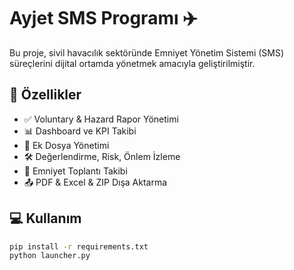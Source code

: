 # Ayjet SMS Programı ✈️

Bu proje, sivil havacılık sektöründe Emniyet Yönetim Sistemi (SMS) süreçlerini dijital ortamda yönetmek amacıyla geliştirilmiştir.

## 🚀 Özellikler

- ✅ Voluntary & Hazard Rapor Yönetimi
- 📊 Dashboard ve KPI Takibi
- 📎 Ek Dosya Yönetimi
- 🛠️ Değerlendirme, Risk, Önlem İzleme
- 📅 Emniyet Toplantı Takibi
- 📤 PDF & Excel & ZIP Dışa Aktarma

## 💻 Kullanım

```bash
pip install -r requirements.txt
python launcher.py
